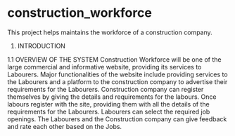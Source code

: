 # construction_workforce
This project helps maintains the workforce of a construction company.

1.	INTRODUCTION

1.1 OVERVIEW OF THE SYSTEM
Construction Workforce will be one of the large commercial and informative website, providing its services to Labourers. Major functionalities of the website include providing services to the Labourers and a platform to the construction company to advertise their requirements for the Labourers. Construction company can register themselves by giving the details and requirements for the labours. Once labours register with the site, providing them with all the details of the requirements for the Labourers.  Labourers can select the required job openings. The Labourers and the Construction company can give feedback and rate each other based on the Jobs.
